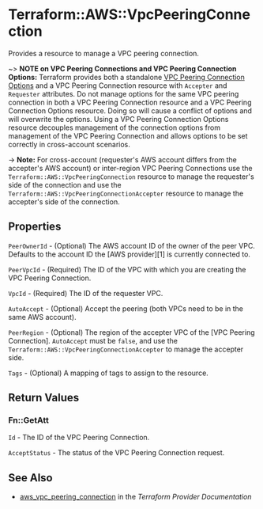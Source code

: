 # Terraform::AWS::VpcPeeringConnection

Provides a resource to manage a VPC peering connection.

~> **NOTE on VPC Peering Connections and VPC Peering Connection Options:** Terraform provides
both a standalone [VPC Peering Connection Options](vpc_peering_options.html) and a VPC Peering Connection
resource with `Accepter` and `Requester` attributes. Do not manage options for the same VPC peering
connection in both a VPC Peering Connection resource and a VPC Peering Connection Options resource.
Doing so will cause a conflict of options and will overwrite the options.
Using a VPC Peering Connection Options resource decouples management of the connection options from
management of the VPC Peering Connection and allows options to be set correctly in cross-account scenarios.

-> **Note:** For cross-account (requester's AWS account differs from the accepter's AWS account) or inter-region
VPC Peering Connections use the `Terraform::AWS::VpcPeeringConnection` resource to manage the requester's side of the
connection and use the `Terraform::AWS::VpcPeeringConnectionAccepter` resource to manage the accepter's side of the connection.

## Properties

`PeerOwnerId` - (Optional) The AWS account ID of the owner of the peer VPC.
Defaults to the account ID the [AWS provider][1] is currently connected to.

`PeerVpcId` - (Required) The ID of the VPC with which you are creating the VPC Peering Connection.

`VpcId` - (Required) The ID of the requester VPC.

`AutoAccept` - (Optional) Accept the peering (both VPCs need to be in the same AWS account).

`PeerRegion` - (Optional) The region of the accepter VPC of the [VPC Peering Connection]. `AutoAccept` must be `false`,
and use the `Terraform::AWS::VpcPeeringConnectionAccepter` to manage the accepter side.

`Tags` - (Optional) A mapping of tags to assign to the resource.


## Return Values

### Fn::GetAtt

`Id` - The ID of the VPC Peering Connection.

`AcceptStatus` - The status of the VPC Peering Connection request.

## See Also

* [aws_vpc_peering_connection](https://www.terraform.io/docs/providers/aws/r/vpc_peering_connection.html) in the _Terraform Provider Documentation_
